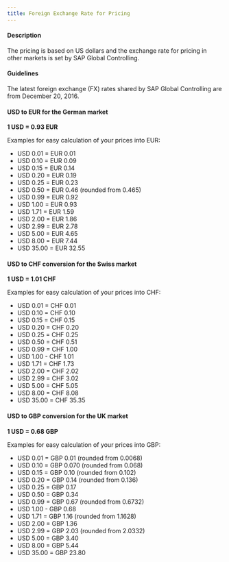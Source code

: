 ```yaml
---
title: Foreign Exchange Rate for Pricing
---
```

#### Description

The pricing is based on US dollars and the exchange rate for pricing in other markets is set by SAP Global Controlling.

#### Guidelines

The latest foreign exchange (FX) rates shared by SAP Global Controlling are from December 20, 2016.

#### USD to EUR for the German market
**1 USD = 0.93 EUR**

Examples for easy calculation of your prices into EUR:
* USD 0.01 = EUR 0.01
* USD 0.10 = EUR 0.09
* USD 0.15 = EUR 0.14
* USD 0.20 = EUR 0.19
* USD 0.25 = EUR 0.23
* USD 0.50 = EUR 0.46 (rounded from 0.465)
* USD 0.99 = EUR 0.92
* USD 1.00 = EUR 0.93
* USD 1.71 = EUR 1.59
* USD 2.00 = EUR 1.86
* USD 2.99 = EUR 2.78
* USD 5.00 = EUR 4.65
* USD 8.00 = EUR 7.44
* USD 35.00 = EUR 32.55


#### USD to CHF conversion for the Swiss market
**1 USD = 1.01 CHF**

Examples for easy calculation of your prices into CHF:
* USD 0.01 = CHF 0.01
* USD 0.10 = CHF 0.10
* USD 0.15 = CHF 0.15
* USD 0.20 = CHF 0.20
* USD 0.25 = CHF 0.25
* USD 0.50 = CHF 0.51
* USD 0.99 = CHF 1.00
* USD 1.00 - CHF 1.01
* USD 1.71 = CHF 1.73
* USD 2.00 = CHF 2.02
* USD 2.99 = CHF 3.02
* USD 5.00 = CHF 5.05
* USD 8.00 = CHF 8.08
* USD 35.00 = CHF 35.35

#### USD to GBP conversion for the UK market
**1 USD = 0.68 GBP**

Examples for easy calculation of your prices into GBP:
* USD 0.01 = GBP 0.01 (rounded from 0.0068)
* USD 0.10 = GBP 0.070 (rounded from 0.068)
* USD 0.15 = GBP 0.10 (rounded from 0.102)
* USD 0.20 = GBP 0.14 (rounded from 0.136)
* USD 0.25 = GBP 0.17
* USD 0.50 = GBP 0.34
* USD 0.99 = GBP 0.67 (rounded from 0.6732)
* USD 1.00 - GBP 0.68
* USD 1.71 = GBP 1.16 (rounded from 1.1628)
* USD 2.00 = GBP 1.36
* USD 2.99 = GBP 2.03 (rounded from 2.0332)
* USD 5.00 = GBP 3.40
* USD 8.00 = GBP 5.44
* USD 35.00 = GBP 23.80
